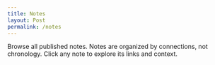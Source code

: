 ```yaml
---
title: Notes
layout: Post
permalink: /notes
---
```


Browse all published notes. Notes are organized by connections, not chronology. Click any note to explore its links and context.
